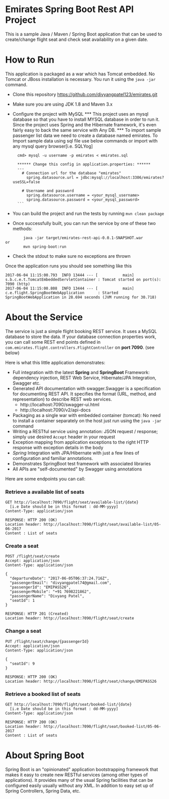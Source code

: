 # Emirates Spring Boot Rest API Project

This is a sample Java / Maven / Spring Boot application that can be used to create/change flight seat and check seat availability on a given date.

# How to Run

This application is packaged as a war which has Tomcat embedded. No Tomcat or JBoss installation is necessary. You run it using the ```java -jar``` command.

* Clone this repository 
	https://github.com/divyangpatel123/emirates.git	
* Make sure you are using JDK 1.8 and Maven 3.x
* Configure the project with MySQL
    *** This project uses an mysql database so that you have to install MYSQL database in order to run it. Since the project uses Spring and the   	   		Hibernate framework, it's even fairly easy to back the same service with Any DB. 
    *** To import sample passenger list data we need to create a database named emirates. To Import sample data using sql file use below commands or 	   		import with any mysql query browser[i.e. SQLYog]
    	
    	cmd> mysql -u username -p emirates < emirates.sql 
		
		****** Change this config in application.properties: ******
		---
		  # Connection url for the database "emirates"
			spring.datasource.url = jdbc:mysql://localhost:3306/emirates?useSSL=false
		
		  # Username and password
			spring.datasource.username = <your_mysql_username>
			spring.datasource.password = <your_mysql_password>
		```
* You can build the project and run the tests by running ```mvn clean package```
* Once successfully built, you can run the service by one of these two methods:
```
        java -jar target/emirates-rest-api-0.0.1-SNAPSHOT.war
or
        mvn spring-boot:run
```
* Check the stdout to make sure no exceptions are thrown

Once the application runs you should see something like this

```
2017-06-04 11:15:00.793  INFO 13444 --- [           main] s.b.c.e.t.TomcatEmbeddedServletContainer : Tomcat started on port(s): 7090 (http)
2017-06-04 11:15:00.808  INFO 13444 --- [           main] c.e.flight.SpringBootWebApplication      : Started SpringBootWebApplication in 28.694 seconds (JVM running for 30.718)
```

# About the Service

The service is just a simple flight booking REST service. It uses a MySQL database to store the data. If your database connection properties work, you can call some REST end points defined in ```com.emirates.flight.controllers.FlightController``` on **port 7090**. (see below)
 
Here is what this little application demonstrates: 

* Full integration with the latest **Spring** and **SpringBoot** Framework: dependency injection, REST Web Service, Hibernate/JPA Integration, Swagger etc.
* Generated API documentation with swagger.Swagger is a specification for documenting REST API. It specifies the format (URL, method, and representation) to describe REST web services.
	- http://localhost:7090/swagger-ui.html 
	- http://localhost:7090/v2/api-docs
* Packaging as a single war with embedded container (tomcat): No need to install a container separately on the host just run using the ``java -jar`` command
* Writing a RESTful service using annotation: JSON request / response; simply use desired ``Accept`` header in your request
* Exception mapping from application exceptions to the right HTTP response with exception details in the body
* *Spring* Integration with JPA/Hibernate with just a few lines of configuration and familiar annotations. 
* Demonstrates SpringBoot test framework with associated libraries
* All APIs are "self-documented" by Swagger using annotations 

Here are some endpoints you can call:

### Retrieve a available list of seats

```
GET http://localhost:7090/flight/seat/available-list/{date}
  [i.e Date should be in this format : dd-MM-yyyy]
Content-Type: application/json

RESPONSE: HTTP 200 (OK)
Location header: http://localhost:7090/flight/seat/available-list/05-06-2017
Content : List of seats 
```

### Create a seat

```
POST /flight/seat/create
Accept: application/json
Content-Type: application/json

{
  "departureDate": "2017-06-05T06:37:24.716Z",
  "passengerEmail": "divyangpatel74@gmail.com",
  "passengerId": "EMIPASS26",
  "passengerMobile": "+91 7698221862",
  "passengerName": "Divyang Patel",
  "seatId": 1
}

RESPONSE: HTTP 201 (Created)
Location header: http://localhost:7090/flight/seat/create
```
### Change a seat

```
PUT /flight/seat/change/{passengerId}
Accept: application/json
Content-Type: application/json

{
  "seatId": 9
}

RESPONSE: HTTP 200 (OK)
Location header: http://localhost:7090/flight/seat/change/EMIPASS26
```

### Retrieve a booked list of seats

```
GET http://localhost:7090/flight/seat/booked-list/{date}
  [i.e Date should be in this format : dd-MM-yyyy]
Content-Type: application/json

RESPONSE: HTTP 200 (OK)
Location header: http://localhost:7090/flight/seat/booked-list/05-06-2017
Content : List of seats 
```

# About Spring Boot

Spring Boot is an "opinionated" application bootstrapping framework that makes it easy to create new RESTful services (among other types of applications). It provides many of the usual Spring facilities that can be configured easily usually without any XML. In addition to easy set up of Spring Controllers, Spring Data, etc.


